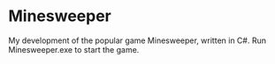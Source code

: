 # Minesweeper
My development of the popular game Minesweeper, written in C#.
Run Minesweeper.exe to start the game.
